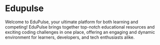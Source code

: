 # Edupulse
Welcome to EduPulse, your ultimate platform for both learning and competing! EduPulse brings together top-notch educational resources and exciting coding challenges in one place, offering an engaging and dynamic environment for learners, developers, and tech enthusiasts alike.
